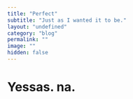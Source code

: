 ```yaml
---
title: "Perfect"
subtitle: "Just as I wanted it to be."
layout: "undefined"
category: "blog"
permalink: ""
image: ""
hidden: false
---
```


Yessas. na.
===========


